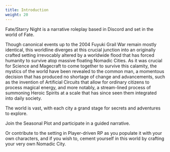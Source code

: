 ```yaml
---
title: Introduction
weight: 20
---
```

Fate/Starry Night is a narrative roleplay based in Discord and set in the world of Fate.

Though canonical events up to the 2004 Fuyuki Grail War remain mostly identical, this worldline diverges at this crucial junction into an originally crafted setting irrevocably altered by a worldwide flood that has forced humanity to survive atop massive floating Nomadic Cities. As it was crucial for Science and Magecraft to come together to survive this calamity, the mystics of the world have been revealed to the common man, a momentous decision that has produced no shortage of change and advancements, such as the invention of Artificial Circuits that allow for ordinary citizens to process magical energy, and more notably, a stream-lined process of summoning Heroic Spirits at a scale that has since seen them integrated into daily society.

The world is vast, with each city a grand stage for secrets and adventures to explore.

Join the Seasonal Plot and participate in a guided narrative.

Or contribute to the setting in Player-driven RP as you populate it with your own characters, and if you wish to, cement yourself in this world by crafting your very own Nomadic City.
